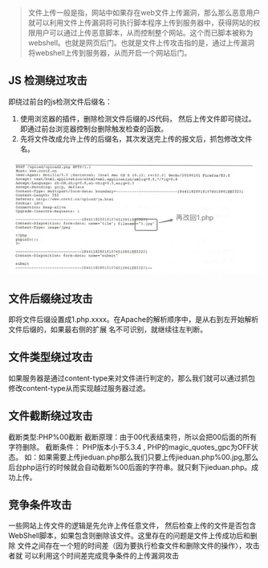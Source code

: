 >文件上传一般是指，网站中如果存在web文件上传漏洞，那么那么恶意用户就可以利用文件上传漏洞将可执行脚本程序上传到服务器中，获得网站的权限用户可以通过上传恶意脚本，从而控制整个网站。这个而已脚本被称为webshell。也就是网页后门。也就是文件上传攻击指的是，通过上传漏洞将webshell上传到服务器，从而开启一个网站后门。

## JS 检测绕过攻击
即绕过前台的js检测文件后缀名：
1. 使用浏览器的插件，删除检测文件后缀的JS代码， 然后上传文件即可绕过。即通过前台浏览器控制台删除触发检查的函数。
2. 先将文件改成允许上传的后缀名，其次发送完上传的报文后，抓包修改文件名。
<img src="../pictures/8npp3xiljyq.png" width="600" />


## 文件后缀绕过攻击
即将文件后缀设置成1.php.xxxx。在Apache的解析顺序中，是从右到左开始解析文件后缀的，如果最右侧的扩展 名不可识别，就继续往左判断。
## 文件类型绕过攻击
如果服务器是通过content-type来对文件进行判定的，那么我们就可以通过抓包修改content-type从而实现越过服务器过滤。

## 文件截断绕过攻击
截断类型:PHP%00截断
截断原理：由于00代表结束符，所以会把00后面的所有字符删除。
截断条件： PHP版本小于5.3.4 , PHP的magic_quotes_gpc为OFF状态。
如：如果需要上传jieduan.php那么我们只要上传jieduan.php%00.jpg,那么后台php运行的时候就会自动截断%00后面的字符串。就只剩下jieduan.php。成功上传。

## 竞争条件攻击

一些网站上传文件的逻辑是先允许上传任意文件， 然后检查上传的文件是否包含WebShell脚本，如果包含则删除该文件。这里存在的问题是文件上传成功后和删除 文件之间存在一个短的时间差（因为要执行检查文件和删除文件的操作〉，攻击者就 可以利用这个时间差完成竞争条件的上传漏洞攻击


```{.python .input}

```
